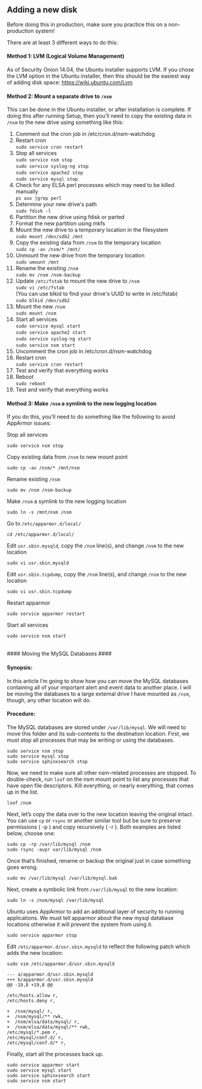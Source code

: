 ## Adding a new disk

Before doing this in production, make sure you practice this on a non-production system!

There are at least 3 different ways to do this:

#### Method 1: LVM (Logical Volume Management)
As of Security Onion 14.04, the Ubuntu installer supports LVM.  If you chose the LVM option in the Ubuntu installer, then this should be the easiest way of adding disk space:
https://wiki.ubuntu.com/Lvm

#### Method 2: Mount a separate drive to `/nsm`
This can be done in the Ubuntu installer, or after installation is complete. If doing this after running Setup, then you'll need to copy the existing data in `/nsm` to the new drive using something like this:

1. Comment out the cron job in /etc/cron.d/nsm-watchdog
1. Restart cron  
`sudo service cron restart`
1. Stop all services  
`sudo service nsm stop`  
`sudo service syslog-ng stop`  
`sudo service apache2 stop`  
`sudo service mysql stop`  
1. Check for any ELSA perl processes which may need to be killed manually  
`ps aux |grep perl`  
1. Determine your new drive's path  
`sudo fdisk -l`  
1. Partition the new drive using fdisk or parted
1. Format the new partition using mkfs
1. Mount the new drive to a temporary location in the filesystem  
`sudo mount /dev/sdb2 /mnt`  
1. Copy the existing data from `/nsm` to the temporary location  
`sudo cp -av /nsm/* /mnt/`
1. Unmount the new drive from the temporary location  
`sudo umount /mnt`
1. Rename the existing `/nsm`  
`sudo mv /nsm /nsm-backup`
1. Update `/etc/fstab` to mount the new drive to `/nsm`  
`sudo vi /etc/fstab`  
(You can use blkid to find your drive's UUID to write in /etc/fstab)  
`sudo blkid /dev/sdb2`
1. Mount the new `/nsm`  
`sudo mount /nsm`
1. Start all services  
`sudo service mysql start`  
`sudo service apache2 start`  
`sudo service syslog-ng start`  
`sudo service nsm start`  
1. Uncomment the cron job in /etc/cron.d/nsm-watchdog
1. Restart cron  
`sudo service cron restart`
1. Test and verify that everything works
1. Reboot  
`sudo reboot`
1. Test and verify that everything works

#### Method 3: Make `/nsm` a symlink to the new logging location

If you do this, you'll need to do something like the following to avoid AppArmor issues:

Stop all services

```
sudo service nsm stop
```

Copy existing data from `/nsm` to new mount point

```
sudo cp -av /nsm/* /mnt/nsm
```

Rename existing `/nsm`

```
sudo mv /nsm /nsm-backup
```

Make `/nsm` a symlink to the new logging location

```
sudo ln -s /mnt/nsm /nsm
```

Go to `/etc/apparmor.d/local/`

```
cd /etc/apparmor.d/local/
```

Edit `usr.sbin.mysqld`, copy the `/nsm` line(s), and change `/nsm` to the new location

```
sudo vi usr.sbin.mysqld
```

Edit `usr.sbin.tcpdump`, copy the `/nsm` line(s), and change `/nsm` to the new location

```
sudo vi usr.sbin.tcpdump
```

Restart apparmor

```
sudo service apparmor restart
```

Start all services

```
sudo service nsm start
```
<br>
#### Moving the MySQL Databases ####

#### Synopsis: ####

In this article I’m going to show how you can move the MySQL databases containing all of your important alert and event data to another place. I will be moving the databases to a large external drive I have mounted as `/nsm`, though, any other location will do.

#### Procedure: ####

The MySQL databases are stored under `/var/lib/mysql`. We will need to move this folder
and its sub-contents to the destination location. First, we must stop all processes that may
be writing or using the databases.

```
sudo service nsm stop
sudo service mysql stop
sudo service sphinxsearch stop
```

Now, we need to make sure all other nsm-related processes are stopped. To double-check,
run `lsof` on the nsm mount point to list any processes that have open file descriptors. Kill everything,
or nearly everything, that comes up in the list.

```
lsof /nsm
```

Next, let’s copy the data over to the new location leaving the original intact. You can use `cp` or `rsync`
or another similar tool but be sure to preserve permissions ( -p ) and copy recursively ( -r ). Both
examples are listed below, choose one:

```
sudo cp -rp /var/lib/mysql /nsm
sudo rsync -avpr var/lib/mysql /nsm
```

Once that’s finished, rename or backup the original just in case something goes wrong.

```
sudo mv /var/lib/mysql /var/lib/mysql.bak
```

Next, create a symbolic link from `/var/lib/mysql` to the new location:

```
sudo ln -s /nsm/mysql /var/lib/mysql
```

Ubuntu uses AppArmor to add an additional layer of security to running applications.
We must tell apparmor about the new mysql database locations otherwise it will prevent
the system from using it.

```
sudo service apparmor stop
```

Edit `/etc/apparmor.d/usr.sbin.mysqld` to reflect the following patch which adds the new location:
```
sudo vim /etc/apparmor.d/usr.sbin.mysqld
```

```
--- a/apparmor.d/usr.sbin.mysqld
+++ b/apparmor.d/usr.sbin.mysqld
@@ -19,8 +19,8 @@

/etc/hosts.allow r,
/etc/hosts.deny r,

+  /nsm/mysql/ r,
+  /nsm/mysql/** rwk,
+  /nsm/elsa/data/mysql/ r,
+  /nsm/elsa/data/mysql/** rwk,
/etc/mysql/*.pem r,
/etc/mysql/conf.d/ r,
/etc/mysql/conf.d/* r,
```

Finally, start all the processes back up.

```
sudo service apparmor start
sudo service mysql start
sudo service sphinxsearch start
sudo service nsm start
```